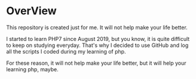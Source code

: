 # OverView

This repository is created just for me. It will not help make your life better.

I started to learn PHP7 since August 2019, but you know, it is quite difficult to keep on studying everyday. That's why I decided to use GitHub and log all the scripts I coded during my learning of php.

For these reason, it will not help make your life better, but it will help your learning php, maybe.

